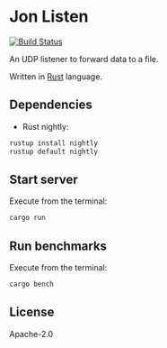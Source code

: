Jon Listen
=================================
[![Build Status](https://travis-ci.org/cspinetta/jon-listen.svg?branch=master)](https://travis-ci.org/cspinetta/jon-listen)

An UDP listener to forward data to a file.

Written in [Rust] language.

## Dependencies

- Rust nightly:

```bash
rustup install nightly
rustup default nightly

```

## Start server

Execute from the terminal:

```bash
cargo run
```

## Run benchmarks

Execute from the terminal:

```bash
cargo bench
```

## License

Apache-2.0

[Rust]:https://www.rust-lang.org/en-US/index.html
